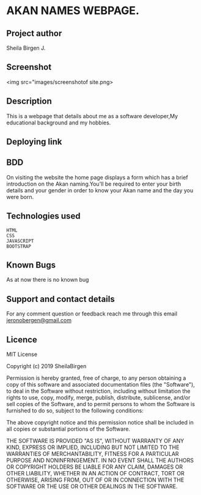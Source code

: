 # AKAN NAMES WEBPAGE.

## Project author
Sheila Birgen J.
## Screenshot
<img src="images/screenshotof site.png>

## Description
This is a webpage that details about me as a software developer,My educational background and my hobbies.
## Deploying link

## BDD
On visiting the website the home page displays a form which has a brief introduction on the Akan naming.You'll be required to enter your birth details and your gender in order to know your Akan name and the day you were born.
## Technologies used
    HTML
    CSS
    JAVASCRIPT
    BOOTSTRAP

## Known Bugs
As at now there is no known bug
## Support and contact details
For any comment question or feedback reach me through this email jeronobergen@gmail.com
## Licence
MIT License

Copyright (c) 2019 SheilaBirgen

Permission is hereby granted, free of charge, to any person obtaining a copy
of this software and associated documentation files (the "Software"), to deal
in the Software without restriction, including without limitation the rights
to use, copy, modify, merge, publish, distribute, sublicense, and/or sell
copies of the Software, and to permit persons to whom the Software is
furnished to do so, subject to the following conditions:

The above copyright notice and this permission notice shall be included in all
copies or substantial portions of the Software.

THE SOFTWARE IS PROVIDED "AS IS", WITHOUT WARRANTY OF ANY KIND, EXPRESS OR
IMPLIED, INCLUDING BUT NOT LIMITED TO THE WARRANTIES OF MERCHANTABILITY,
FITNESS FOR A PARTICULAR PURPOSE AND NONINFRINGEMENT. IN NO EVENT SHALL THE
AUTHORS OR COPYRIGHT HOLDERS BE LIABLE FOR ANY CLAIM, DAMAGES OR OTHER
LIABILITY, WHETHER IN AN ACTION OF CONTRACT, TORT OR OTHERWISE, ARISING FROM,
OUT OF OR IN CONNECTION WITH THE SOFTWARE OR THE USE OR OTHER DEALINGS IN THE
SOFTWARE.